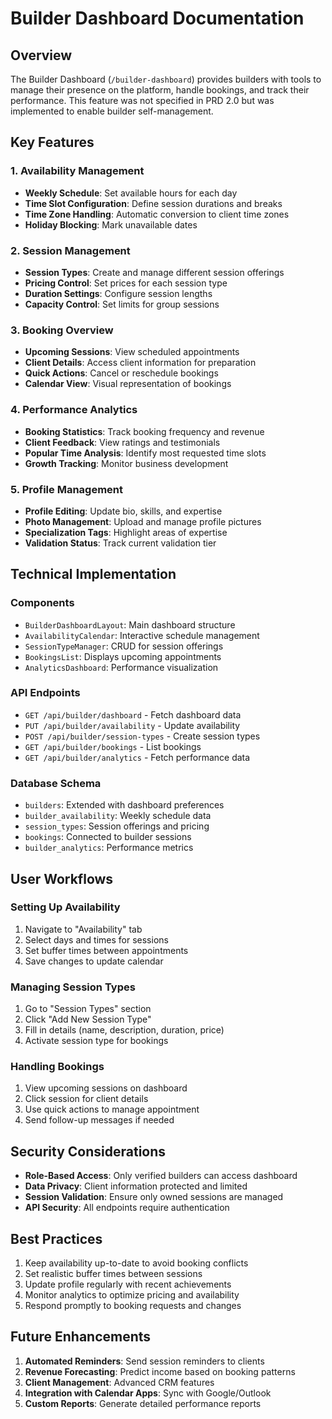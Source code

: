 # Builder Dashboard Documentation

## Overview

The Builder Dashboard (`/builder-dashboard`) provides builders with tools to manage their presence on the platform, handle bookings, and track their performance. This feature was not specified in PRD 2.0 but was implemented to enable builder self-management.

## Key Features

### 1. Availability Management

- **Weekly Schedule**: Set available hours for each day
- **Time Slot Configuration**: Define session durations and breaks
- **Time Zone Handling**: Automatic conversion to client time zones
- **Holiday Blocking**: Mark unavailable dates

### 2. Session Management

- **Session Types**: Create and manage different session offerings
- **Pricing Control**: Set prices for each session type
- **Duration Settings**: Configure session lengths
- **Capacity Control**: Set limits for group sessions

### 3. Booking Overview

- **Upcoming Sessions**: View scheduled appointments
- **Client Details**: Access client information for preparation
- **Quick Actions**: Cancel or reschedule bookings
- **Calendar View**: Visual representation of bookings

### 4. Performance Analytics

- **Booking Statistics**: Track booking frequency and revenue
- **Client Feedback**: View ratings and testimonials
- **Popular Time Analysis**: Identify most requested time slots
- **Growth Tracking**: Monitor business development

### 5. Profile Management

- **Profile Editing**: Update bio, skills, and expertise
- **Photo Management**: Upload and manage profile pictures
- **Specialization Tags**: Highlight areas of expertise
- **Validation Status**: Track current validation tier

## Technical Implementation

### Components
- `BuilderDashboardLayout`: Main dashboard structure
- `AvailabilityCalendar`: Interactive schedule management
- `SessionTypeManager`: CRUD for session offerings
- `BookingsList`: Displays upcoming appointments
- `AnalyticsDashboard`: Performance visualization

### API Endpoints
- `GET /api/builder/dashboard` - Fetch dashboard data
- `PUT /api/builder/availability` - Update availability
- `POST /api/builder/session-types` - Create session types
- `GET /api/builder/bookings` - List bookings
- `GET /api/builder/analytics` - Fetch performance data

### Database Schema
- `builders`: Extended with dashboard preferences
- `builder_availability`: Weekly schedule data
- `session_types`: Session offerings and pricing
- `bookings`: Connected to builder sessions
- `builder_analytics`: Performance metrics

## User Workflows

### Setting Up Availability
1. Navigate to "Availability" tab
2. Select days and times for sessions
3. Set buffer times between appointments
4. Save changes to update calendar

### Managing Session Types
1. Go to "Session Types" section
2. Click "Add New Session Type"
3. Fill in details (name, description, duration, price)
4. Activate session type for bookings

### Handling Bookings
1. View upcoming sessions on dashboard
2. Click session for client details
3. Use quick actions to manage appointment
4. Send follow-up messages if needed

## Security Considerations

- **Role-Based Access**: Only verified builders can access dashboard
- **Data Privacy**: Client information protected and limited
- **Session Validation**: Ensure only owned sessions are managed
- **API Security**: All endpoints require authentication

## Best Practices

1. Keep availability up-to-date to avoid booking conflicts
2. Set realistic buffer times between sessions
3. Update profile regularly with recent achievements
4. Monitor analytics to optimize pricing and availability
5. Respond promptly to booking requests and changes

## Future Enhancements

1. **Automated Reminders**: Send session reminders to clients
2. **Revenue Forecasting**: Predict income based on booking patterns
3. **Client Management**: Advanced CRM features
4. **Integration with Calendar Apps**: Sync with Google/Outlook
5. **Custom Reports**: Generate detailed performance reports

